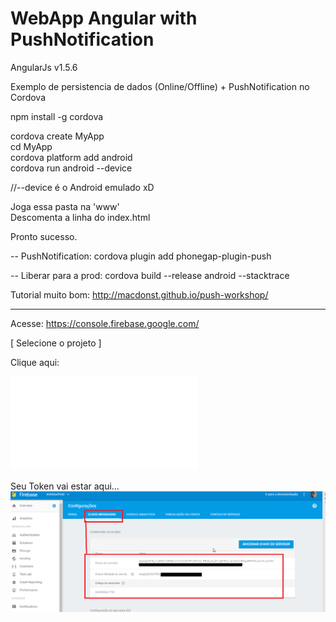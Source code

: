 # WebApp Angular with PushNotification  


AngularJs v1.5.6


Exemplo de persistencia de dados (Online/Offline)  + PushNotification no Cordova



npm install -g cordova  


cordova create MyApp  
cd MyApp  
cordova platform add android  
cordova run android --device  

//--device é o Android emulado xD  


Joga essa pasta na 'www'   
Descomenta a linha do index.html   


Pronto sucesso.  



-- PushNotification:
cordova plugin add phonegap-plugin-push



-- Liberar para a prod:
cordova build --release android --stacktrace


Tutorial muito bom:
http://macdonst.github.io/push-workshop/



----
Acesse:
https://console.firebase.google.com/  

[ Selecione o projeto ] 


Clique aqui:

![Scheme](readme_imgs/config.php)   

Seu Token vai estar aqui...
![Scheme](readme_imgs/get_token.png)     